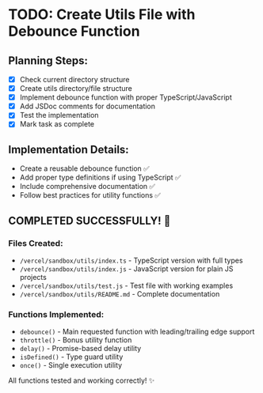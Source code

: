 # TODO: Create Utils File with Debounce Function

## Planning Steps:
- [x] Check current directory structure
- [x] Create utils directory/file structure
- [x] Implement debounce function with proper TypeScript/JavaScript
- [x] Add JSDoc comments for documentation
- [x] Test the implementation
- [x] Mark task as complete

## Implementation Details:
- Create a reusable debounce function ✅
- Add proper type definitions if using TypeScript ✅
- Include comprehensive documentation ✅
- Follow best practices for utility functions ✅

## COMPLETED SUCCESSFULLY! 🎉

### Files Created:
- `/vercel/sandbox/utils/index.ts` - TypeScript version with full types
- `/vercel/sandbox/utils/index.js` - JavaScript version for plain JS projects  
- `/vercel/sandbox/utils/test.js` - Test file with working examples
- `/vercel/sandbox/utils/README.md` - Complete documentation

### Functions Implemented:
- `debounce()` - Main requested function with leading/trailing edge support
- `throttle()` - Bonus utility function
- `delay()` - Promise-based delay utility
- `isDefined()` - Type guard utility
- `once()` - Single execution utility

All functions tested and working correctly! ✨
